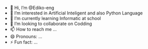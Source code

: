 - 👋 Hi, I’m @Ediko-eng
- 👀 I’m interested in Artificial Inteligent and also Python Language
- 🌱 I’m currently learning Informatic at school
- 💞️ I’m looking to collaborate on Codding
- 📫 How to reach me ...
- 😄 Pronouns: ...
- ⚡ Fun fact: ...

<!---
Ediko-eng/Ediko-eng is a ✨ special ✨ repository because its `README.md` (this file) appears on your GitHub profile.
You can click the Preview link to take a look at your changes.
--->

